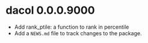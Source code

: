 # dacol 0.0.0.9000

* Add rank_ptile: a function to rank in percentile
* Add a `NEWS.md` file to track changes to the package.
